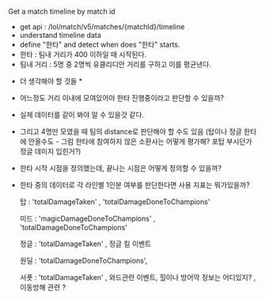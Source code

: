 Get a match timeline by match id
- get api : /lol/match/v5/matches/{matchId}/timeline
- understand timeline data
- define "한타" and detect when does "한타" starts.
- 한타 : 팀내 거리가 400 이하일 때 시작된다.
- 팀내 거리 : 5명 중 2명씩 유클리디안 거리를 구하고 이를 평균낸다.



* 더 생각해야 할 것들 *

- 어느정도 거리 이내에 모여있어야 한타 진행중이라고 판단할 수 있을까?

- 실제 데이터를 같이 봐야 알 수 있을것 같다.

- 그리고 4명만 모였을 때 팀의 distance로 판단해야 할 수도 있음 (탑이나 정글 한타에 안올수도 - 그럼 한타에 참여하지 않은 소환사는 어떻게 평가해? 포탑 부시던가 정글 데미지 입힌거?)

- 한타 시작 시점을 정의했는데, 끝나는 시점은 어떻게 정의할 수 있을까?

- 한타 중의 데이터로 각 라인별 1인분 여부를 판단한다면 사용 지표는 뭐가있을까?

    탑 : 'totalDamageTaken' , 'totalDamageDoneToChampions'

    미드 : 'magicDamageDoneToChampions' , 'totalDamageDoneToChampions'

    정글 : 'totalDamageTaken' , 정글 킬 이벤트

    원딜 : 'totalDamageDoneToChampions',

    서폿 : 'totalDamageTaken' , 와드관련 이벤트, 힐이나 방어막 정보는 어디있지? , 이동방해 관련 ?

